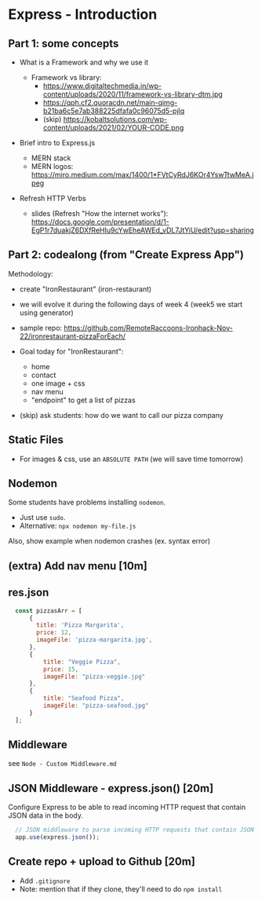 
# Express - Introduction


<!-- 

update m2-m3 swap:

- there's a few new concepts
  - Request Logging
  - Middleware
  - Working with JSON

@todo: review planning & update Demo example.


UPDATE: 
- demo: project-management-server (instead of restaurant)

-->


<!--

- Part 1: some concepts
- Part 2: codealong
  - follow students portal (just changing the topic to a restaurant)

-->


## Part 1: some concepts

- What is a Framework and why we use it

  <!-- @todo: create slides -->

  - Framework vs library:
    - https://www.digitaltechmedia.in/wp-content/uploads/2020/11/framework-vs-library-dtm.jpg
    - https://qph.cf2.quoracdn.net/main-qimg-b21ba6c5e7ab388225dfafa0c96075d5-pjlq
    - (skip) https://kobaltsolutions.com/wp-content/uploads/2021/02/YOUR-CODE.png


- Brief intro to Express.js
  - MERN stack
  - MERN logos: https://miro.medium.com/max/1400/1*FVtCyRdJ6KOr4YswTtwMeA.jpeg


- Refresh HTTP Verbs
  - slides (Refresh "How the internet works"): https://docs.google.com/presentation/d/1-EgP1r7duakjZ6DXfReHIu9cYwEheAWEd_vDL7JtYiU/edit?usp=sharing



## Part 2: codealong (from "Create Express App")

<!-- 

Some notes below (not comprehensive)

Follow students portal.

-->

Methodology:
- create "IronRestaurant" (iron-restaurant)
- we will evolve it during the following days of week 4 (week5 we start using generator)
- sample repo: https://github.com/RemoteRaccoons-Ironhack-Nov-22/ironrestaurant-pizzaForEach/



- Goal today for "IronRestaurant":
    - home
    - contact
    - one image + css
    - nav menu
    - "endpoint" to get a list of pizzas

- (skip) ask students: how do we want to call our pizza company


## Static Files

- For images & css, use an `ABSOLUTE PATH` (we will save time tomorrow)



## Nodemon

Some students have problems installing `nodemon`.
  - Just use `sudo`.
  - Alternative: `npx nodemon my-file.js`


Also, show example when nodemon crashes (ex. syntax error)




## (extra) Add nav menu [10m]



## res.json

```js
  const pizzasArr = [
      {
        title: 'Pizza Margarita',
        price: 12,
        imageFile: 'pizza-margarita.jpg',
      },
      {
          title: "Veggie Pizza",
          price: 15,
          imageFile: "pizza-veggie.jpg"
      }, 
      {
          title: "Seafood Pizza",
          imageFile: "pizza-seafood.jpg"
      }
  ];
```


## Middleware 

see `Node - Custom Middleware.md`




## JSON Middleware - express.json() [20m]


Configure Express to be able to read incoming HTTP request that contain JSON data in the body.


```js
  // JSON middleware to parse incoming HTTP requests that contain JSON
  app.use(express.json()); 
```

<!-- 
Express < 4.16: body-parser: 
https://medium.com/@mmajdanski/express-body-parser-and-why-may-not-need-it-335803cd048c
-->



## Create repo + upload to Github [20m]
  - Add `.gitignore`
  - Note: mention that if they clone, they'll need to do `npm install`




